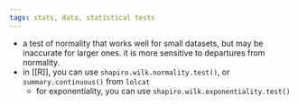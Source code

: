 ```yaml
---
tags: stats, data, statistical tests
---
```


- a test of normality that works well for small datasets, but may be inaccurate for larger ones. it is more sensitive to departures from normality.
- in [[R]], you can use `shapiro.wilk.normality.test()`, or `summary.continuous()` from `lolcat`
	- for exponentiality, you can use `shapiro.wilk.exponentiality.test()`
